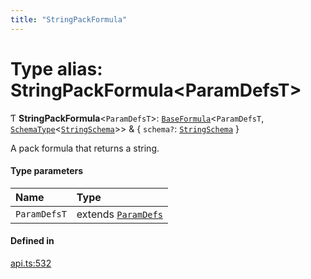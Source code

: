 ```yaml
---
title: "StringPackFormula"
---
```

# Type alias: StringPackFormula<ParamDefsT\>

Ƭ **StringPackFormula**<`ParamDefsT`\>: [`BaseFormula`](BaseFormula.md)<`ParamDefsT`, [`SchemaType`](SchemaType.md)<[`StringSchema`](StringSchema.md)\>\> & { `schema?`: [`StringSchema`](StringSchema.md)  }

A pack formula that returns a string.

#### Type parameters

| Name | Type |
| :------ | :------ |
| `ParamDefsT` | extends [`ParamDefs`](ParamDefs.md) |

#### Defined in

[api.ts:532](https://github.com/coda/packs-sdk/blob/main/api.ts#L532)
